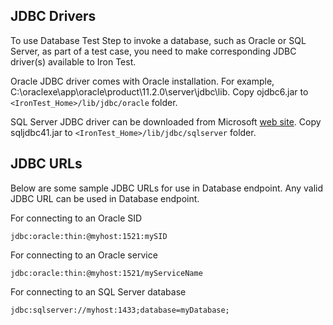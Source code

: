 ## JDBC Drivers
To use Database Test Step to invoke a database, such as Oracle or SQL Server, as part of a test case, you need to make corresponding JDBC driver(s) available to Iron Test.

Oracle JDBC driver comes with Oracle installation. For example, C:\oraclexe\app\oracle\product\11.2.0\server\jdbc\lib. Copy ojdbc6.jar to `<IronTest_Home>/lib/jdbc/oracle` folder.

SQL Server JDBC driver can be downloaded from Microsoft [web site](https://msdn.microsoft.com/en-us/library/mt484311(v=sql.110).aspx). Copy sqljdbc41.jar to `<IronTest_Home>/lib/jdbc/sqlserver` folder.

## JDBC URLs
Below are some sample JDBC URLs for use in Database endpoint. Any valid JDBC URL can be used in Database endpoint.

For connecting to an Oracle SID

    jdbc:oracle:thin:@myhost:1521:mySID

For connecting to an Oracle service

    jdbc:oracle:thin:@myhost:1521/myServiceName

For connecting to an SQL Server database

    jdbc:sqlserver://myhost:1433;database=myDatabase;